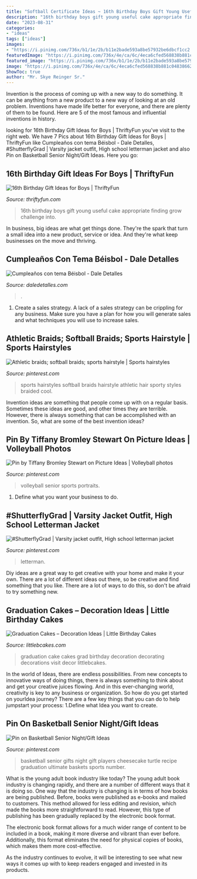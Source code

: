 ```yaml
---
title: "Softball Certificate Ideas ~ 16th Birthday Boys Gift Young Useful Cake Appropriate Finding Grow Challenge Into"
description: "16th birthday boys gift young useful cake appropriate finding grow challenge into"
date: "2023-08-31"
categories:
- "ideas"
tags: ["ideas"]
images:
- "https://i.pinimg.com/736x/b1/1e/2b/b11e2bade593a8be57932be6dbcf1cc2.jpg"
featuredImage: "https://i.pinimg.com/736x/4e/ca/6c/4eca6cfed568838b881c048386621964--shutterfly-to-win.jpg"
featured_image: "https://i.pinimg.com/736x/b1/1e/2b/b11e2bade593a8be57932be6dbcf1cc2.jpg"
image: "https://i.pinimg.com/736x/4e/ca/6c/4eca6cfed568838b881c048386621964--shutterfly-to-win.jpg"
ShowToc: true
author: "Mr. Skye Reinger Sr."
---
```



Invention is the process of coming up with a new way to do something. It can be anything from a new product to a new way of looking at an old problem. Inventions have made life better for everyone, and there are plenty of them to be found. Here are 5 of the most famous and influential inventions in history.

	

		
looking for 16th Birthday Gift Ideas for Boys | ThriftyFun you've visit to the right web. We have 7 Pics about 16th Birthday Gift Ideas for Boys | ThriftyFun like Cumpleaños con tema Béisbol - Dale Detalles, #ShutterflyGrad | Varsity jacket outfit, High school letterman jacket and also Pin on Basketball Senior Night/Gift Ideas. Here you go:
		
    
## 16th Birthday Gift Ideas For Boys | ThriftyFun

<img loading=lazy src="https://img.thrfun.com/img/087/362/16th_birthday_l1.jpg" onerror="this.onerror=null;this.src='https://tse4.mm.bing.net/th?id=OIP.AgfutNIk0ITYO7vQLKKr_QHaKo&amp;pid=15.1';" alt="16th Birthday Gift Ideas for Boys | ThriftyFun">

_Source: thriftyfun.com_

>16th birthday boys gift young useful cake appropriate finding grow challenge into. 

	

In business, big ideas are what get things done. They're the spark that turn a small idea into a new product, service or idea. And they're what keep businesses on the move and thriving.

    
## Cumpleaños Con Tema Béisbol - Dale Detalles

<img loading=lazy src="https://i1.wp.com/www.daledetalles.com/wp-content/uploads/2016/02/beisbol.jpg" onerror="this.onerror=null;this.src='https://tse1.mm.bing.net/th?id=OIP.KCHak6vndiAdEZU57z09WwHaKX&amp;pid=15.1';" alt="Cumpleaños con tema Béisbol - Dale Detalles">

_Source: daledetalles.com_

>. 

	

1. Create a sales strategy. A lack of a sales strategy can be crippling for any business. Make sure you have a plan for how you will generate sales and what techniques you will use to increase sales.

    
## Athletic Braids; Softball Braids; Sports Hairstyle | Sports Hairstyles

<img loading=lazy src="https://i.pinimg.com/736x/b1/1e/2b/b11e2bade593a8be57932be6dbcf1cc2.jpg" onerror="this.onerror=null;this.src='https://tse4.mm.bing.net/th?id=OIP.NWchIcZ28pZcbuklKXVtuAHaNL&amp;pid=15.1';" alt="Athletic braids; softball braids; sports hairstyle | Sports hairstyles">

_Source: pinterest.com_

>sports hairstyles softball braids hairstyle athletic hair sporty styles braided cool. 

	

Invention ideas are something that people come up with on a regular basis. Sometimes these ideas are good, and other times they are terrible. However, there is always something that can be accomplished with an invention. So, what are some of the best invention ideas?

    
## Pin By Tiffany Bromley Stewart On Picture Ideas | Volleyball Photos

<img loading=lazy src="https://i.pinimg.com/736x/69/91/de/6991defd0f929083478dc4cc91a32a1d.jpg" onerror="this.onerror=null;this.src='https://tse3.mm.bing.net/th?id=OIP.OZudxQA2r8VnZrHKyUYomAHaLH&amp;pid=15.1';" alt="Pin by Tiffany Bromley Stewart on Picture Ideas | Volleyball photos">

_Source: pinterest.com_

>volleyball senior sports portraits. 

	

1. Define what you want your business to do.

    
## #ShutterflyGrad | Varsity Jacket Outfit, High School Letterman Jacket

<img loading=lazy src="https://i.pinimg.com/736x/4e/ca/6c/4eca6cfed568838b881c048386621964--shutterfly-to-win.jpg" onerror="this.onerror=null;this.src='https://tse2.mm.bing.net/th?id=OIP.LWUOI04Y1c3owVfB3UDdCAHaLH&amp;pid=15.1';" alt="#ShutterflyGrad | Varsity jacket outfit, High school letterman jacket">

_Source: pinterest.com_

>letterman. 

	

Diy ideas are a great way to get creative with your home and make it your own. There are a lot of different ideas out there, so be creative and find something that you like. There are a lot of ways to do this, so don't be afraid to try something new.

    
## Graduation Cakes – Decoration Ideas | Little Birthday Cakes

<img loading=lazy src="https://www.littlebcakes.com/wp-content/uploads/2013/08/Graduation-Cake-Images.jpg" onerror="this.onerror=null;this.src='https://tse4.mm.bing.net/th?id=OIP.yDS-yp1KfQP4wkGKhZ3-IgHaJ4&amp;pid=15.1';" alt="Graduation Cakes – Decoration Ideas | Little Birthday Cakes">

_Source: littlebcakes.com_

>graduation cake cakes grad birthday decoration decorating decorations visit decor littlebcakes. 

	

In the world of Ideas, there are endless possibilities. From new concepts to innovative ways of doing things, there is always something to think about and get your creative juices flowing. And in this ever-changing world, creativity is key to any business or organization. So how do you get started on yourIdea journey? There are a few key things that you can do to help jumpstart your process: 1.Define what Idea you want to create.

    
## Pin On Basketball Senior Night/Gift Ideas

<img loading=lazy src="https://i.pinimg.com/736x/0b/d6/d7/0bd6d71025c9aa9c115c06f8a07c5af7--basketball.jpg" onerror="this.onerror=null;this.src='https://tse2.mm.bing.net/th?id=OIP.krHCk8hYo4y-6o1XO5OwdQHaJ3&amp;pid=15.1';" alt="Pin on Basketball Senior Night/Gift Ideas">

_Source: pinterest.com_

>basketball senior gifts night gift players cheesecake turtle recipe graduation ultimate baskets sports number. 

	

What is the young adult book industry like today?
The young adult book industry is changing rapidly, and there are a number of different ways that it is doing so. One way that the industry is changing is in terms of how books are being published. 
Before, books were published as e-books and mailed to customers. This method allowed for less editing and revision, which made the books more straightforward to read. However, this type of publishing has been gradually replaced by the electronic book format. 

The electronic book format allows for a much wider range of content to be included in a book, making it more diverse and vibrant than ever before. Additionally, this format eliminates the need for physical copies of books, which makes them more cost-effective. 

As the industry continues to evolve, it will be interesting to see what new ways it comes up with to keep readers engaged and invested in its products.

